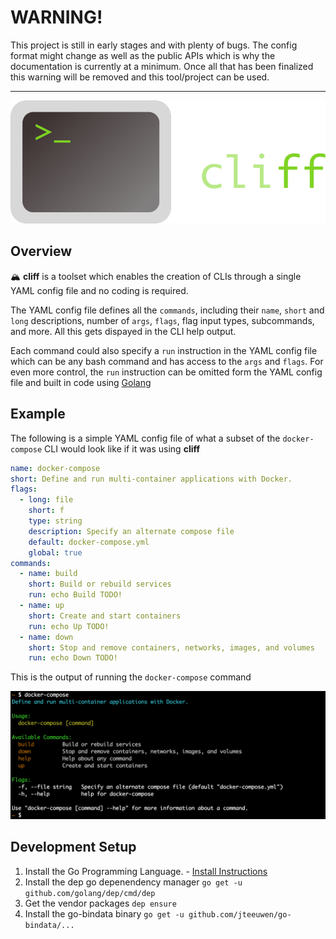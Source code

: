 # WARNING!
This project is still in early stages and with plenty of bugs. The config format might change as well as the public APIs which is why the documentation is currently at a minimum. Once all that has been finalized this warning will be removed and this tool/project can be used.

---

![Universal API Logo](docs/assets/logo.png "Universal API Logo")

## Overview
🏔 **cliff** is a toolset which enables the creation of CLIs through a single YAML config file and no coding is required.

The YAML config file defines all the `commands`, including their `name`, `short` and `long` descriptions, number of `args`, `flags`, flag input types, subcommands, and more. All this gets dispayed in the CLI help output.

Each command could also specify a `run` instruction in the YAML config file which can be any bash command and has access to the `args` and `flags`. For even more control, the `run` instruction can be omitted form the YAML config file and built in code using [Golang](https://golang.org/)

## Example
The following is a simple YAML config file of what a subset of the `docker-compose` CLI would look like if it was using **cliff**

```yaml
name: docker-compose
short: Define and run multi-container applications with Docker.
flags:
  - long: file
    short: f
    type: string
    description: Specify an alternate compose file
    default: docker-compose.yml
    global: true
commands:
  - name: build
    short: Build or rebuild services
    run: echo Build TODO!
  - name: up
    short: Create and start containers
    run: echo Up TODO!
  - name: down
    short: Stop and remove containers, networks, images, and volumes
    run: echo Down TODO!
```

This is the output of running the `docker-compose` command

![Universal API Logo](docs/assets/output.png "Universal API Logo")

## Development Setup
1. Install the Go Programming Language. - [Install Instructions](https://golang.org/doc/install)
2. Install the dep go depenendency manager `go get -u github.com/golang/dep/cmd/dep`
3. Get the vendor packages `dep ensure`
4. Install the go-bindata binary `go get -u github.com/jteeuwen/go-bindata/...`

